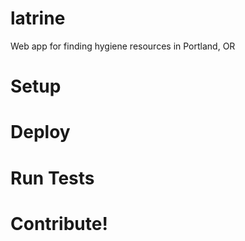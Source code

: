 # latrine
Web app for finding hygiene resources in Portland, OR

# Setup

# Deploy

# Run Tests

# Contribute!
